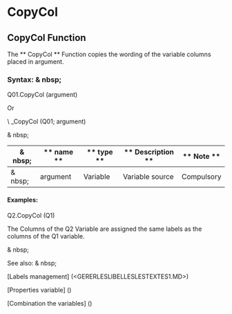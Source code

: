 # CopyCol

## CopyCol Function

The ** CopyCol ** Function copies the wording of the variable columns placed in argument.

### Syntax: & nbsp;

Q01.CopyCol (argument)

Or

\ _CopyCol (Q01; argument)

& nbsp;

| & nbsp; | ** name ** | ** type ** | ** Description ** | ** Note ** |
| --- | --- | --- | --- | --- |
| & nbsp; | argument | Variable | Variable source | Compulsory |


#### Examples:

Q2.CopyCol (Q1)

The Columns of the Q2 Variable are assigned the same labels as the columns of the Q1 variable.

& nbsp;

See also: & nbsp;

[Labels management] (<GERERLESLIBELLESLESTEXTES1.MD>)

[Properties variable] (<modify the owner ofvariable.md>)

[Combination the variables] (<combination thevariables1.md>)